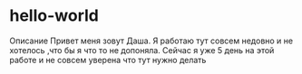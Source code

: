 # hello-world
Описание 
Привет меня зовут Даша. Я работаю тут совсем недовно и не хотелось ,что бы я что то не допоняла. Сейчас я уже 5  день на этой работе и не совсем уверена что тут нужно делать 
